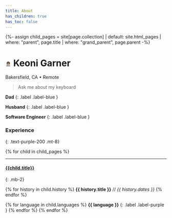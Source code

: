 ```yaml
---
title: About
has_children: true
has_toc: false
---
```

{%- assign child_pages = site[page.collection]
 | default: site.html_pages
 | where: "parent", page.title
 | where: "grand_parent", page.parent -%}

# <img src="assets/images/logo.png" height="18" > Keoni Garner
Bakersfield, CA • Remote

> Ask me about my keyboard

**Dad**
{: .label .label-blue }

**Husband**
{: .label .label-blue }

**Software Engineer**
{: .label .label-blue }

<a href="mailto:keoni_garner@yahoo.com">
  <i class="lni lni-envelope"></i>
</a>
<a href="https://github.com/ObiWanKeoni">
  <i class="lni lni-github"></i>
</a>

### Experience
{: .text-purple-200 .mt-8}

{% for child in child_pages %}
- - -
#### [{{child.title}}]({{child.url}})
{: .mb-2}

{% for history in child.history %}
**{{ history.title }}** // _{{ history.dates }}_
{% endfor %}

{% for language in child.languages %}
**{{ language }}**
{: .label .label-purple }
{% endfor %}
{% endfor %}